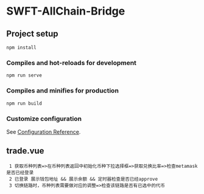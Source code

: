 # SWFT-AllChain-Bridge

## Project setup
```
npm install
```

### Compiles and hot-reloads for development
```
npm run serve
```

### Compiles and minifies for production
```
npm run build
``` 

### Customize configuration
See [Configuration Reference](https://cli.vuejs.org/config/).

## trade.vue
```
 1 获取币种列表=>在币种列表返回中初始化币种下拉选择框=>获取兑换比率=>检查metamask是否已经登录
 2 已登录 展示钱包地址 && 展示余额 && 定时器检查是否已经approve
 3 切换链路时，币种列表需要做对应的调整=>检查该链路是否有已选中的代币
```
